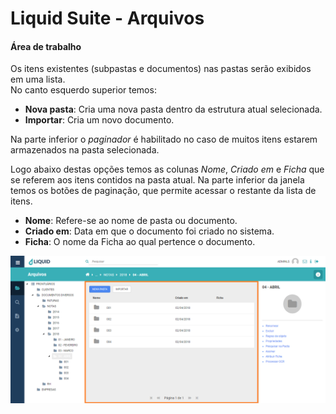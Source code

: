 # Liquid Suite - Arquivos

#### Área de trabalho  

Os itens existentes (subpastas e documentos) nas pastas serão exibidos em uma lista.  
No canto esquerdo superior temos:  
* **Nova pasta**: Cria uma nova pasta dentro da estrutura atual selecionada.
* **Importar**: Cria um novo documento.
  
Na parte inferior o *paginador* é habilitado no caso de muitos itens estarem armazenados na pasta selecionada.

Logo abaixo destas opções temos as colunas *Nome*, *Criado em* e *Ficha* que se referem aos itens contidos na pasta atual. Na parte inferior da janela temos os botões de paginação, que permite acessar o restante da lista de itens.  

* **Nome**: Refere-se ao nome de pasta ou documento.    
* **Criado em**: Data em que o documento foi criado no sistema.     
* **Ficha**: O nome da Ficha ao qual pertence o documento.      

![Area de trabalho](img/019.png)  